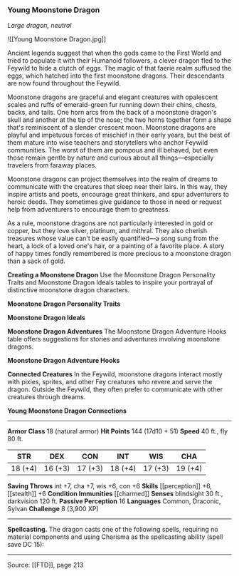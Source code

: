 ### Young Moonstone Dragon
_Large dragon, neutral_

![[Young Moonstone Dragon.jpg]]

Ancient legends suggest that when the gods came to the First World and tried to populate it with their Humanoid followers, a clever dragon fled to the Feywild to hide a clutch of eggs. The magic of that faerie realm suffused the eggs, which hatched into the first moonstone dragons. Their descendants are now found throughout the Feywild.

Moonstone dragons are graceful and elegant creatures with opalescent scales and ruffs of emerald-green fur running down their chins, chests, backs, and tails. One horn arcs from the back of a moonstone dragon's skull and another at the tip of the nose; the two horns together form a shape that's reminiscent of a slender crescent moon. Moonstone dragons are playful and impetuous forces of mischief in their early years, but the best of them mature into wise teachers and storytellers who anchor Feywild communities. The worst of them are pompous and ill behaved, but even those remain gentle by nature and curious about all things—especially travelers from faraway places.

Moonstone dragons can project themselves into the realm of dreams to communicate with the creatures that sleep near their lairs. In this way, they inspire artists and poets, encourage great thinkers, and spur adventurers to heroic deeds. They sometimes give guidance to those in need or request help from adventurers to encourage them to greatness.

As a rule, moonstone dragons are not particularly interested in gold or copper, but they love silver, platinum, and mithral. They also cherish treasures whose value can't be easily quantified—a song sung from the heart, a lock of a loved one's hair, or a painting of a favorite place. A story of happy times fondly remembered is more precious to a moonstone dragon than a sack of gold.


**Creating a Moonstone Dragon** Use the Moonstone Dragon Personality Traits and Moonstone Dragon Ideals tables to inspire your portrayal of distinctive moonstone dragon characters.

**Moonstone Dragon Personality Traits** 


**Moonstone Dragon Ideals** 



**Moonstone Dragon Adventures** The Moonstone Dragon Adventure Hooks table offers suggestions for stories and adventures involving moonstone dragons.

**Moonstone Dragon Adventure Hooks** 


**Connected Creatures** In the Feywild, moonstone dragons interact mostly with pixies, sprites, and other Fey creatures who revere and serve the dragon. Outside the Feywild, they often prefer to communicate with other creatures through dreams.


**Young Moonstone Dragon Connections** 






---

**Armor Class** 18 (natural armor)
**Hit Points** 144 (17d10 + 51)
**Speed** 40 ft., fly 80 ft.

| STR     | DEX     | CON     | INT     | WIS     | CHA     |
|---------|---------|---------|---------|---------|---------|
| 18 (+4) | 16 (+3) | 17 (+3) | 18 (+4) | 17 (+3) | 19 (+4) |

**Saving Throws** int +7, cha +7, wis +6, con +6
**Skills** [[perception]] +6, [[stealth]] +6
**Condition Immunities** [[charmed]]
**Senses** blindsight 30 ft., darkvision 120 ft.
**Passive Perception** 16
**Languages** Common, Draconic, Sylvan
**Challenge** 8 (3,900 XP)

---

**Spellcasting.** The dragon casts one of the following spells, requiring no material components and using Charisma as the spellcasting ability (spell save DC 15):


---

Source: [[FTD]], page 213